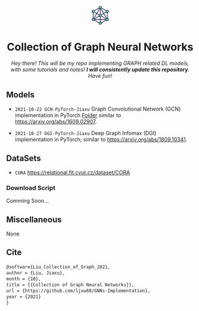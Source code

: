 <div align="center">
<a href="" target="_blank">
   <img src="src/image/logo.png" alt="repo logo" style="width:10%">
</a>

# Collection of Graph Neural Networks

_Hey there! This will be my repo implementing GRAPH related DL models, with some tutorials and notes! **I will consistently update this repository**. Have fun!_

</div>

## Models

- `2021-10-22 GCN-PyTorch-Jiaxu` Graph Convolutional Network (GCN) implementation in PyTorch [Folder](./GCN-PyTorch-Jiaxu) similar to https://arxiv.org/abs/1609.02907.

- `2021-10-27 DGI-PyTorch-Jiaxu` Deep Graph Infomax (DGI) implementation in PyTorch; similar to https://arxiv.org/abs/1809.10341.

## DataSets

- `CORA` https://relational.fit.cvut.cz/dataset/CORA

### Download Script

Comming Soon...

## Miscellaneous

None

## Cite
```
@software{Liu_Collection_of_Graph_2021,
author = {Liu, Jiaxu},
month = {10},
title = {{Collection of Graph Neural Networks}},
url = {https://github.com/ljxw88/GNNs-Implementation},
year = {2021}
}
```
